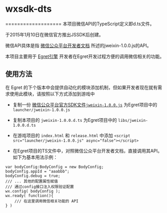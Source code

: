 # wxsdk-dts

===================
本项目微信API的TypeScript定义即d.ts文件。
    
于2015年1月10日在微信官方推出JSSDK后创建。
   
微信API具体是指 [微信公众平台开发者文档](http://mp.weixin.qq.com/wiki/7/aaa137b55fb2e0456bf8dd9148dd613f.html) 所述的jweixin-1.0.0.js的API。

本项目主要用于 [Egret引擎](https://github.com/egret-labs/egret-core) 开发者在Egret开发过程方便的调用微信相关的功能。

使用方法
--------------

在 Egret 的下个版本中会提供自动化的模块添加机制，但如果开发者现在就有需求使用此模块，请按照以下方式添加到游戏中



* 复制一份 [微信公众平台官方SDK文件```jweixin-1.0.0.js```](http://res.wx.qq.com/open/js/jweixin-1.0.0.js)  为Egret项目中的 ```launcher/jweixin-1.0.0.js```   
   
* 复制本项目的 ```jweixin-1.0.0.d.ts``` 为Egret项目中的 ```libs/jweixin-1.0.0.d.ts```   

* 在游戏项目的 ```index.html``` 和 ```release.html``` 中添加 ``` <script src="launcher/jweixin-1.0.0.js" async="false"></script> ```
    
* 在Egret项目的TS文件中，对照微信公众平台开发者文档，直接调用其API。如下为基本用法示例：

```
var bodyConfig:BodyConfig = new BodyConfig;
bodyConfig.appId = "aaabbb";
bodyConfig.debug = true;
/// ... 其他的配置属性赋值
/// 通过config接口注入权限验证配置
wx.config( bodyConfig );
wx.ready( function(){
    /// 在这里调用微信相关功能的 API
} )
```

